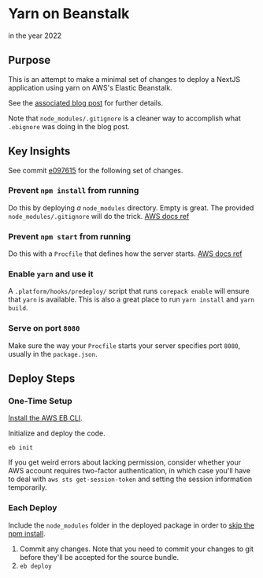 # Yarn on Beanstalk

in the year 2022

## Purpose

This is an attempt to make a minimal set of changes to deploy a NextJS application using yarn on AWS's Elastic Beanstalk.

See the [associated blog post](https://daneweber.wordpress.com/2022/10/15/yarn-app-on-elastic-beanstalk-in-2022/) for further details.

Note that `node_modules/.gitignore` is a cleaner way to accomplish what `.ebignore` was doing in the blog post.

## Key Insights

See commit [e097615](https://github.com/DaneWeber/yarn-on-beanstalk/commit/e097615f6e01919f779e034f2b4e6ed1246a1123) for the following set of changes.

### Prevent `npm install` from running

Do this by deploying _a_ `node_modules` directory. Empty is great. The provided `node_modules/.gitignore` will do the trick. [AWS docs ref](https://docs.aws.amazon.com/elasticbeanstalk/latest/dg/nodejs-platform-dependencies.html#nodejs-platform-nodemodules)

### Prevent `npm start` from running

Do this with a `Procfile` that defines how the server starts. [AWS docs ref](https://docs.aws.amazon.com/elasticbeanstalk/latest/dg/nodejs-configuration-procfile.html)

### Enable `yarn` and use it

A `.platform/hooks/predeploy/` script that runs `corepack enable` will ensure that `yarn` is available. This is also a great place to run `yarn install` and `yarn build`.

### Serve on port `8080`

Make sure the way your `Procfile` starts your server specifies port `8080`, usually in the `package.json`.

## Deploy Steps

### One-Time Setup

[Install the AWS EB CLI](https://docs.aws.amazon.com/elasticbeanstalk/latest/dg/eb-cli3-install.html).

Initialize and deploy the code.

```
eb init
```

If you get weird errors about lacking permission, consider whether your AWS account requires two-factor authentication, in which case you'll have to deal with `aws sts get-session-token` and setting the session information temporarily.

### Each Deploy

Include the `node_modules` folder in the deployed package in order to [skip the npm install](https://docs.aws.amazon.com/elasticbeanstalk/latest/dg/nodejs-platform-dependencies.html#nodejs-platform-nodemodules).

1. Commit any changes. Note that you need to commit your changes to git before they'll be accepted for the source bundle.
2. `eb deploy`
